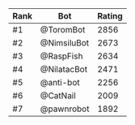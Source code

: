 Rank|Bot|Rating
---|---|---
#1|@ToromBot|2856
#2|@NimsiluBot|2673
#3|@RaspFish|2634
#4|@NilatacBot|2471
#5|@anti-bot|2256
#6|@CatNail|2009
#7|@pawnrobot|1892
